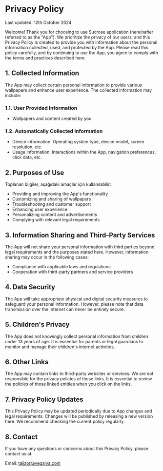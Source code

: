 # Privacy Policy

Last updated: 12th October 2024

Welcome! Thank you for choosing to use Sucrose application (hereinafter referred to as the "App"). We prioritize the privacy of our users, and this Privacy Policy is created to provide you with information about the personal information collected, used, and protected by the App. Please read this policy carefully, and by continuing to use the App, you agree to comply with the terms and practices described here.

## 1. Collected Information

The App may collect certain personal information to provide various wallpapers and enhance user experience. The collected information may include:

### 1.1. User Provided Information

- Wallpapers and content created by you

### 1.2. Automatically Collected Information

- Device information: Operating system type, device model, screen resolution, etc.
- Usage information: Interactions within the App, navigation preferences, click data, etc.

## 2. Purposes of Use

Toplanan bilgiler, aşağıdaki amaçlar için kullanılabilir:

- Providing and improving the App's functionality
- Customizing and sharing of wallpapers
- Troubleshooting and customer support
- Enhancing user experience
- Personalizing content and advertisements
- Complying with relevant legal requirements

## 3. Information Sharing and Third-Party Services

The App will not share your personal information with third parties beyond legal requirements and the purposes stated here. However, information sharing may occur in the following cases:

- Compliance with applicable laws and regulations
- Cooperation with third-party partners and service providers

## 4. Data Security

The App will take appropriate physical and digital security measures to safeguard your personal information. However, please note that data transmission over the internet can never be entirely secure.

## 5. Children's Privacy

The App does not knowingly collect personal information from children under 13 years of age. It is essential for parents or legal guardians to monitor and manage their children's internet activities.

## 6. Other Links

The App may contain links to third-party websites or services. We are not responsible for the privacy policies of these links. It is essential to review the policies of those linked entities when you click on the links.

## 7. Privacy Policy Updates

This Privacy Policy may be updated periodically due to App changes and legal requirements. Changes will be published by releasing a new version here. We recommend checking the current policy regularly.

## 8. Contact

If you have any questions or concerns about this Privacy Policy, please contact us at:

Email: taiizor@vegalya.com